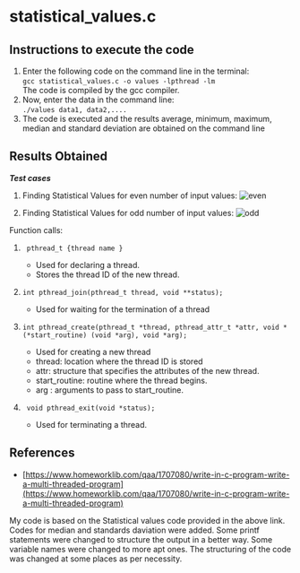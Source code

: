 # statistical_values.c

## Instructions to execute the code

1. Enter the following code on the command line in the terminal: <br> ``` gcc statistical_values.c -o values -lpthread -lm ``` <br> The code is compiled by the gcc compiler.
2. Now, enter the data in the command line: <br> ``` ./values data1, data2,.... ``` 
3. The code is executed and the results average, minimum, maximum, median and standard deviation are obtained on the command line

## Results Obtained
***Test cases***

1. Finding Statistical Values for even number of input values: 
![even](https://user-images.githubusercontent.com/72442915/142990842-44576db5-a907-4e4f-9660-d752c0c5a3e0.jpg)

2. Finding Statistical Values for odd number of input values:
![odd](https://user-images.githubusercontent.com/72442915/142991061-98bf3419-907d-42fa-9010-09a494b28469.jpg)

Function calls:
  1. ``` pthread_t {thread name }```
      * Used for declaring a thread.
      * Stores the thread ID of the new thread.
      
  2. ``` int pthread_join(pthread_t thread, void **status); ```
      * Used for waiting for the termination of a thread
    
      
  
  3. ``` int pthread_create(pthread_t *thread, pthread_attr_t *attr, void *(*start_routine) (void *arg), void *arg); ```
      * Used for creating a new thread
      * thread: location where the thread ID is stored
      * attr:  structure that specifies the attributes of the new thread.
      * start_routine: routine where the thread begins.
      * arg : arguments to pass to start_routine.

  4. ```  void pthread_exit(void *status); ```
      * Used for terminating a thread.


## References

 * [https://www.homeworklib.com/qaa/1707080/write-in-c-program-write-a-multi-threaded-program](https://www.homeworklib.com/qaa/1707080/write-in-c-program-write-a-multi-threaded-program)

My code is based on the Statistical values code provided in the above link. Codes for median and standards daviation were added. Some printf statements were changed to structure the output in a better way. Some variable names were changed to more apt ones. The structuring of the code was changed at some places as per necessity.
  
